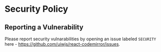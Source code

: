 # Security Policy

## Reporting a Vulnerability

Please report security vulnarabilities by opening an issue labeled `SECURITY` here - https://github.com/uiwjs/react-codemirror/issues.

